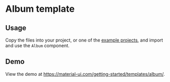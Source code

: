 # Album template

## Usage

<!-- #default-branch-switch -->

Copy the files into your project, or one of the [example projects](https://github.com/mui-org/material-ui/tree/master/examples), and import and use the `Album` component.

## Demo

<!-- #default-branch-switch -->

View the demo at https://material-ui.com/getting-started/templates/album/.
